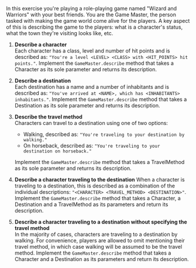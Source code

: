 In this exercise you're playing a role-playing game named "Wizard and Warriors" with your best
friends. You are the Game Master, the person tasked with making the game world come alive for the
players. A key aspect of this is describing the game to the players: what is a character's status,
what the town they're visiting looks like, etc.

1. **Describe a character**  
   Each character has a class, level and number of hit points and is described as: `"You're a
   level <LEVEL> <CLASS> with <HIT_POINTS> hit points."`. Implement the `GameMaster.describe` method
   that takes a Character as its sole parameter and returns its description.
2. **Describe a destination**  
   Each destination has a name and a number of inhabitants and is described
   as: `"You've arrived at <NAME>, which has <INHABITANTS> inhabitants."`. Implement the
   `GameMaster.describe` method that takes a Destination as its sole parameter and returns its
   description.
3. **Describe the travel method**  
   Characters can travel to a destination using one of two options:
    * Walking, described as: `"You're traveling to your destination by walking."`
    * On horseback, described as: `"You're traveling to your destination on horseback."`

   Implement the `GameMaster.describe` method that takes a TravelMethod as its sole parameter and
   returns its description.
4. **Describe a character traveling to the destination**
   When a character is traveling to a destination, this is described as a combination of the
   individual descriptions: `"<CHARACTER> <TRAVEL_METHOD> <DESTINATION>"`. Implement the
   `GameMaster.describe` method that takes a Character, a Destination and a TravelMethod as its
   parameters and return its description.
5. **Describe a character traveling to a destination without specifying the travel method**  
   In the majority of cases, characters are traveling to a destination by walking. For convenience,
   players are allowed to omit mentioning their travel method, in which case walking will be assumed
   to be the travel method. Implement the `GameMaster.describe` method that takes a Character and a
   Destination as its parameters and return its description.

